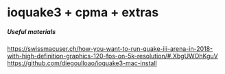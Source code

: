 # ioquake3 + cpma + extras

##### Useful materials
https://swissmacuser.ch/how-you-want-to-run-quake-iii-arena-in-2018-with-high-definition-graphics-120-fps-on-5k-resolution/#.XbgUWOhKguV
https://github.com/diegoulloao/ioquake3-mac-install